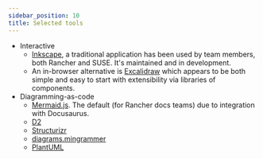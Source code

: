 ```yaml
---
sidebar_position: 10
title: Selected tools
---
```


- Interactive
  - [Inkscape](https://inkscape.org), a traditional application has been used by team members, both Rancher and SUSE.
  It's maintained and in development.
  - An in-browser alternative is [Excalidraw](https://excalidraw.com) which appears to be both simple and easy to start with extensibility via libraries of components.
- Diagramming-as-code
  - [Mermaid.js](https://mermaid.js.org).
  The default (for Rancher docs teams) due to integration with Docusaurus.
  - [D2](https://d2lang.com)
  - [Structurizr](https://structurizr.com)
  - [diagrams.mingrammer](https://diagrams.mingrammer.com/)
  - [PlantUML](https://plantuml.com)